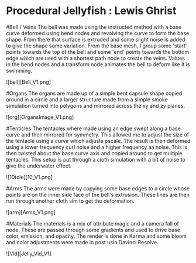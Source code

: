 # Procedural Jellyfish : Lewis Ghrist

#Bell / Veins
The bell was made using the instructed method with a base curve deformed using bend nodes and revolving the curve to form the base shape. From there that surface is extruded and some slight noise is added to give the shape some variation. From the base mesh, I group some 'start' points towards the top of the bell and some 'end' points towards the bottom edge which are used with a shortest path node to create the veins. Values in the bend nodes and a transform node animates the bell to deform like it is swimming.

![bell][Bell_V1.png]

#Organs
The organs are made up of a simple bent capsule shape copied around in a circle and a larger structure made from a simple smoke simulation turned into polygons and mirrored across the xy and zy planes.

![org][OrgansImage_V1.png]

#Tenticles
The tentacles where made using an edge swept along a base curve and then mirrored for symmetry. This allowed me to adjust the size of the tentacle using a curve which adjusts pscale. The result is then deformed using a lower frequency curl noise and a higher frequency aa noise. This is then twisted about the base curve axis and copied around to get multiple tentacles. This setup is put through a cloth simulation with a bit of noise to give the underwater effect. 

![10tcle][10_V1.png]

#Arms
The arms were made by copying some base edges to a circle whose points are on the inner side face of the bell's extrusion. These lines are then run through another cloth sim to get the deformation. 

![arm][Arms_V1.png]

#Materials
The materials is a mix of attribute magic and a camera fall of node. These are passed through some gradients and used to drive base color, emission, and opacity. The render is done in Karma and some bloom and color adjustments were made in post usin Davinci Resolve. 

![Vid][Jelly_Vid_V1]